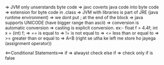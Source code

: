 => JVM only unserstands byte code
=> javc coverts java code into byte code
=> extension for byte code in .class
=> JVM with libraries is part of JRE (java runtime environment)
=> we dont put ; at the end of the block
=> java supports UNICODE (have bigger range than ascii)
=> conversion is automatic conversion
=> casting is explicit conversion. ex:- float f = 4.4f; int x = (int) f;
=> == is equal to
=> != is not equal to
=> <= less than or equal to
=> >= greater than or equal to
=> A=B (right se utha ke left me store ho jayega (assignment operator))

<==Conditional Statements==>
if => alwayst check 
else if => check only if is false

